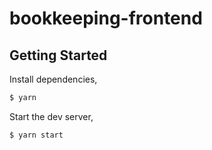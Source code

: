 # bookkeeping-frontend

## Getting Started

Install dependencies,

```bash
$ yarn
```

Start the dev server,

```bash
$ yarn start
```
